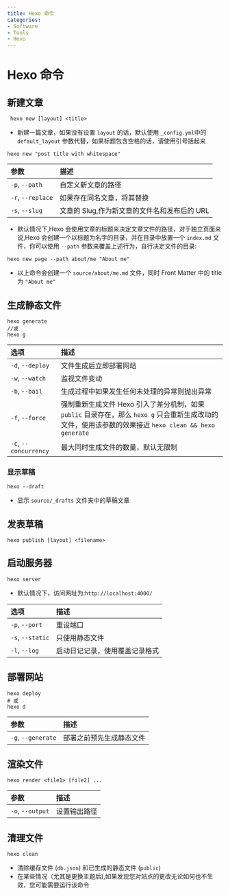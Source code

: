 ```yaml
---
title: Hexo 命令
categories:
- Software
- Tools
- Hexo
---
```

# Hexo 命令

## 新建文章

```
 hexo new [layout] <title>
```

- 新建一篇文章，如果没有设置 `layout` 的话，默认使用 `_config.yml`中的 `default_layout` 参数代替，如果标题包含空格的话，请使用引号括起来

```
hexo new "post title with whitespace"
```

| 参数              | 描述                                         |
| :---------------- | :------------------------------------------- |
| `-p`, `--path`    | 自定义新文章的路径                           |
| `-r`, `--replace` | 如果存在同名文章，将其替换                    |
| `-s`, `--slug`    | 文章的 Slug,作为新文章的文件名和发布后的 URL |

- 默认情况下,Hexo 会使用文章的标题来决定文章文件的路径，对于独立页面来说,Hexo 会创建一个以标题为名字的目录，并在目录中放置一个 `index.md` 文件，你可以使用 `--path` 参数来覆盖上述行为，自行决定文件的目录:

```
hexo new page --path about/me "About me"
```

- 以上命令会创建一个 `source/about/me.md` 文件，同时 Front Matter 中的 title 为 `"About me"`

## 生成静态文件

```
hexo generate
//或
hexo g
```

| 选项                  | 描述                                                         |
| :-------------------- | :----------------------------------------------------------- |
| `-d`, `--deploy`      | 文件生成后立即部署网站                                       |
| `-w`, `--watch`       | 监视文件变动                                                 |
| `-b`, `--bail`        | 生成过程中如果发生任何未处理的异常则抛出异常                 |
| `-f`, `--force`       | 强制重新生成文件 Hexo 引入了差分机制，如果 `public` 目录存在，那么 `hexo g` 只会重新生成改动的文件，使用该参数的效果接近 `hexo clean && hexo generate` |
| `-c`, `--concurrency` | 最大同时生成文件的数量，默认无限制                            |

### 显示草稿

```
hexo --draft
```

- 显示 `source/_drafts` 文件夹中的草稿文章

## 发表草稿

```
hexo publish [layout] <filename>
```

## 启动服务器

```
hexo server
```

- 默认情况下，访问网址为:`http://localhost:4000/`

| 选项             | 描述                          |
| :--------------- | :---------------------------- |
| `-p`, `--port`   | 重设端口                      |
| `-s`, `--static` | 只使用静态文件                |
| `-l`, `--log`    | 启动日记记录，使用覆盖记录格式 |

## 部署网站

```
hexo deploy
# 或
hexo d
```

| 参数               | 描述                     |
| :----------------- | :----------------------- |
| `-g`, `--generate` | 部署之前预先生成静态文件 |

## 渲染文件

```
hexo render <file1> [file2] ...
```

| 参数             | 描述         |
| :--------------- | :----------- |
| `-o`, `--output` | 设置输出路径 |

## 清理文件

```
hexo clean
```

- 清除缓存文件 (`db.json`) 和已生成的静态文件 (`public`)
- 在某些情况（尤其是更换主题后),如果发现您对站点的更改无论如何也不生效，您可能需要运行该命令
